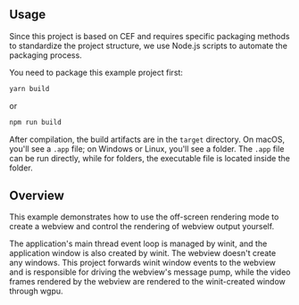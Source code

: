 ## Usage

Since this project is based on CEF and requires specific packaging methods to standardize the project structure, we use Node.js scripts to automate the packaging process.

You need to package this example project first:

```bash
yarn build
```

or

```bash
npm run build
```

After compilation, the build artifacts are in the `target` directory. On macOS, you'll see a `.app` file; on Windows or Linux, you'll see a folder. The `.app` file can be run directly, while for folders, the executable file is located inside the folder.

## Overview

This example demonstrates how to use the off-screen rendering mode to create a webview and control the rendering of webview output yourself.

The application's main thread event loop is managed by winit, and the application window is also created by winit. The webview doesn't create any windows. This project forwards winit window events to the webview and is responsible for driving the webview's message pump, while the video frames rendered by the webview are rendered to the winit-created window through wgpu.
